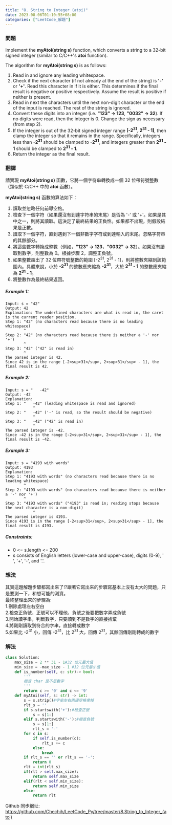 ```yaml
---
title: "8. String to Integer (atoi)"
date: 2023-08-06T01:10:55+08:00
categories: ["LeetCode_解題"]
---
```

### 問題
Implement the **myAtoi(string s)** function, which converts a string to a 32-bit signed integer (similar to C/C++'s **atoi** function).

The algorithm for **myAtoi(string s)** is as follows:

1. Read in and ignore any leading whitespace.
2. Check if the next character (if not already at the end of the string) is **'-'** or **'+'**. Read this character in if it is either. This determines if the final result is negative or positive respectively. Assume the result is positive if neither is present.
3. Read in next the characters until the next non-digit character or the end of the input is reached. The rest of the string is ignored.
4. Convert these digits into an integer (i.e. **"123" -> 123**, **"0032" -> 32**). If no digits were read, then the integer is 0. Change the sign as necessary (from step 2).
5. If the integer is out of the 32-bit signed integer range **[-2<sup>31</sup>, 2<sup>31</sup> - 1]**, then clamp the integer so that it remains in the range. Specifically, integers less than **-2<sup>31</sup>** should be clamped to **-2<sup>31</sup>**, and integers greater than **2<sup>31</sup> - 1** should be clamped to **2<sup>31</sup> - 1**.
6. Return the integer as the final result.
 ### 翻譯
請實現 **myAtoi(string s)** 函數，它將一個字符串轉換成一個 32 位帶符號整數（類似於 C/C++ 中的 **atoi** 函數）。

**myAtoi(string s)** 函數的算法如下：

1. 讀取並忽略任何前導空格。
2. 檢查下一個字符（如果還沒有到達字符串的末尾）是否為 '-' 或 '+'。如果是其中之一，則將其讀取。這決定了最終結果的正負性。如果都不出現，則假設結果是正數。
3. 讀取下一個字符，直到遇到下一個非數字字符或到達輸入的末尾。忽略字符串的其餘部分。
4. 將這些數字轉換成整數（例如，**"123" -> 123**，**"0032" -> 32**）。如果沒有讀取到數字，則整數為 0。根據步驟 2，調整正負號。
5. 如果整數超出了 32 位帶符號整數的範圍 [-2<sup>31</sup>, 2<sup>31</sup> - 1]，則將整數夾縮到該範圍內。具體來說，小於 **-2<sup>31</sup>** 的整數應夾縮為 **-2<sup>31</sup>**，大於 **2<sup>31</sup> - 1** 的整數應夾縮為 **2<sup>31</sup> - 1**。
6. 將整數作為最終結果返回。

##### Example 1:
    Input: s = "42"
    Output: 42
    Explanation: The underlined characters are what is read in, the caret is the current reader position.
    Step 1: "42" (no characters read because there is no leading whitespace)
            ^
    Step 2: "42" (no characters read because there is neither a '-' nor '+')
            ^
    Step 3: "42" ("42" is read in)
            ^
    The parsed integer is 42.
    Since 42 is in the range [-2<sup>31</sup>, 2<sup>31</sup> - 1], the final result is 42.
##### Example 2:
    Input: s = "   -42"
    Output: -42
    Explanation:
    Step 1: "   -42" (leading whitespace is read and ignored)
                ^
    Step 2: "   -42" ('-' is read, so the result should be negative)
                ^
    Step 3: "   -42" ("42" is read in)
                ^
    The parsed integer is -42.
    Since -42 is in the range [-2<sup>31</sup>, 2<sup>31</sup> - 1], the final result is -42.
##### Example 3:
    Input: s = "4193 with words"
    Output: 4193
    Explanation:
    Step 1: "4193 with words" (no characters read because there is no leading whitespace)
            ^
    Step 2: "4193 with words" (no characters read because there is neither a '-' nor '+')
            ^
    Step 3: "4193 with words" ("4193" is read in; reading stops because the next character is a non-digit)
                ^
    The parsed integer is 4193.
    Since 4193 is in the range [-2<sup>31</sup>, 2<sup>31</sup> - 1], the final result is 4193.
##### Constraints:
- 0 <= s.length <= 200
- s consists of English letters (lower-case and upper-case), digits (0-9), ' ', '+', '-', and '.'.

### 想法
其實這題解題步驟都寫出來了!?跟著它寫出來的步驟寫基本上沒有太大的問題，只是要測一下，和想可能的測資。    
最終整理出來的步驟為:  
1.刪除處理左右空白  
2.檢查正負號，正號可以不理他，負號之後要把數字弄成負號  
3.開始讀字串，判斷數字，只要讀到不是數字的直接捨棄  
4.將剛剛讀取到符合的字串，直接轉成數字  
5.如果比 -2<sup>31</sup> 小，回傳 -2<sup>31</sup>，比 2<sup>31</sup> 大，回傳 2<sup>31</sup>，其餘回傳剛剛轉成的數字  

### 解法
```python
class Solution:
    max_size = 2 ** 31 - 1#32 位元最大值
    min_size = -max_size - 1 #32 位元最小值
    def is_number(self, c: str)-> bool:
        '''
        檢查 char 是不是數字
        '''
        return c >= '0' and c <= '9'
    def myAtoi(self, s: str) -> int:
        s = s.strip()#字串左右兩邊空格拿掉
        rlt_s = ''
        if s.startswith('+'):#檢查正號
            s = s[1:]
        elif s.startswith('-'):#檢查負號
            s = s[1:]
            rlt_s = '-'
        for c in s:
            if self.is_number(c):
                rlt_s += c
            else:
                break
        if rlt_s == '' or rlt_s == '-':
            return 0
        rlt = int(rlt_s)
        if(rlt > self.max_size):
            return self.max_size
        elif(rlt < self.min_size):
            return self.min_size
        else:
            return rlt
```

Github 同步網址:  
https://github.com/Chechih/LeetCode_Py/tree/master/8.String_to_Integer_(atoi)